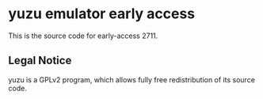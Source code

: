 yuzu emulator early access
=============

This is the source code for early-access 2711.

## Legal Notice

yuzu is a GPLv2 program, which allows fully free redistribution of its source code.